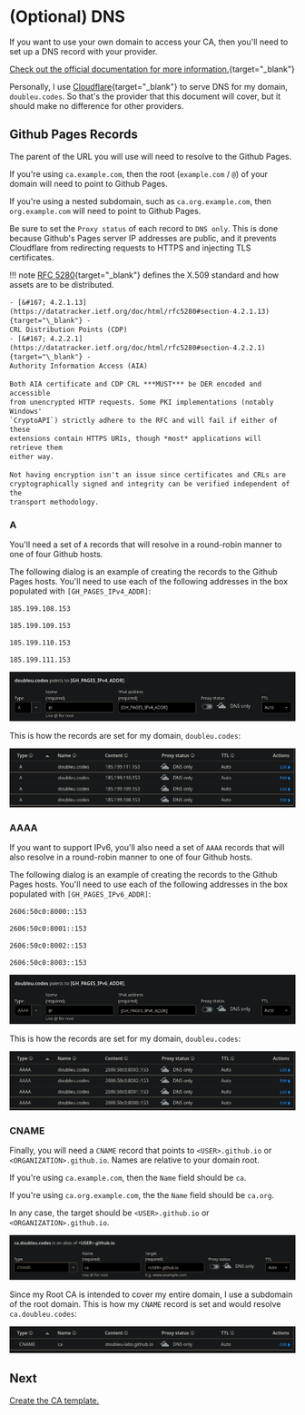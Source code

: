 # (Optional) DNS

If you want to use your own domain to access your CA, then you'll need to set up
a DNS record with your provider.

[Check out the official documentation for more information.](https://docs.github.com/en/pages/configuring-a-custom-domain-for-your-github-pages-site/managing-a-custom-domain-for-your-github-pages-site#dns-records-for-your-custom-domain){target="\_blank"}

Personally, I use [Cloudflare](https://www.cloudflare.com/){target="\_blank"} to
serve DNS for my domain, `doubleu.codes`. So that's the provider that this
document will cover, but it should make no difference for other providers.

## Github Pages Records

The parent of the URL you will use will need to resolve to the Github Pages.

If you're using `ca.example.com`, then the root (`example.com` / `@`) of your
domain will need to point to Github Pages.

If you're using a nested subdomain, such as `ca.org.example.com`, then
`org.example.com` will need to point to Github Pages.

Be sure to set the `Proxy status` of each record to `DNS only`. This is done
because Github's Pages server IP addresses are public, and it prevents
Cloudflare from redirecting requests to HTTPS and injecting TLS certificates.

!!! note 
    [RFC 5280](https://datatracker.ietf.org/doc/html/rfc5280){target="\_blank"}
    defines the X.509 standard and how assets are to be distributed.

    - [&#167; 4.2.1.13](https://datatracker.ietf.org/doc/html/rfc5280#section-4.2.1.13){target="\_blank"} -
    CRL Distribution Points (CDP)
    - [&#167; 4.2.2.1](https://datatracker.ietf.org/doc/html/rfc5280#section-4.2.2.1){target="\_blank"} -
    Authority Information Access (AIA)

    Both AIA certificate and CDP CRL ***MUST*** be DER encoded and accessible
    from unencrypted HTTP requests. Some PKI implementations (notably Windows'
    `CryptoAPI`) strictly adhere to the RFC and will fail if either of these
    extensions contain HTTPS URIs, though *most* applications will retrieve them
    either way.

    Not having encryption isn't an issue since certificates and CRLs are
    cryptographically signed and integrity can be verified independent of the
    transport methodology.

### A

You'll need a set of `A` records that will resolve in a round-robin manner to
one of four Github hosts.

The following dialog is an example of creating the records to the Github Pages
hosts. You'll need to use each of the following addresses in the box populated
with `[GH_PAGES_IPv4_ADDR]`:

```text
185.199.108.153
```

```text
185.199.109.153
```

```text
185.199.110.153
```

```text
185.199.111.153
```

![Create A Record](./img/a_record_create.png)

This is how the records are set for my domain, `doubleu.codes`:

![Github A Records](./img/a_record.png)

### AAAA

If you want to support IPv6, you'll also need a set of `AAAA` records that will
also resolve in a round-robin manner to one of four Github hosts.

The following dialog is an example of creating the records to the Github Pages
hosts. You'll need to use each of the following addresses in the box populated
with `[GH_PAGES_IPv6_ADDR]`:

```text
2606:50c0:8000::153
```

```text
2606:50c0:8001::153
```

```text
2606:50c0:8002::153
```

```text
2606:50c0:8003::153
```

![Create AAAA Record](./img/aaaa_record_create.png)

This is how the records are set for my domain, `doubleu.codes`:

![Github AAAA Records](./img/aaaa_record.png)

### CNAME

Finally, you will need a `CNAME` record that points to `<USER>.github.io` or
`<ORGANIZATION>.github.io`. Names are relative to your domain root.

If you're using `ca.example.com`, then the `Name` field should be `ca`.

If you're using `ca.org.example.com`, the the `Name` field should be `ca.org`.

In any case, the target should be `<USER>.github.io` or
`<ORGANIZATION>.github.io`.

![Create CNAME Record](./img/cname_record_create.png)

Since my Root CA is intended to cover my entire domain, I use a subdomain of the
root domain. This is how my `CNAME` record is set and would resolve
`ca.doubleu.codes`:

![Subdomain CNAME Record](./img/cname_record.png)

## Next

[Create the CA template.](../ca_template/index.md)

